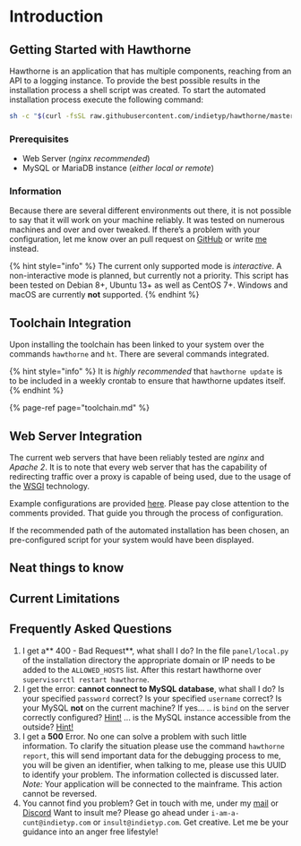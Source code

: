 # Introduction

## **Getting Started with Hawthorne**

Hawthorne is an application that has multiple components, reaching from an API to a logging instance. To provide the best possible results in the installation process a shell script was created. To start the automated installation process execute the following command:

```bash
sh -c "$(curl -fsSL raw.githubusercontent.com/indietyp/hawthorne/master/tools/install.sh)"
```

### Prerequisites

* Web Server \(_nginx recommended_\)
* MySQL or MariaDB instance \(_either local or remote_\)

### Information

Because there are several different environments out there, it is not possible to say that it will work on your machine reliably. It was tested on numerous machines and over and over tweaked. If there’s a problem with your configuration, let me know over an pull request on [GitHub](https://www.github.com/indietyp/hawthorne) or write [me](mailto:hawthorne@indietyp.com?subject=installation) instead.

{% hint style="info" %}
The current only supported mode is _interactive_. A non-interactive mode is planned, but currently not a priority. This script has been tested on Debian 8+, Ubuntu 13+ as well as CentOS 7+. Windows and macOS are currently **not** supported.
{% endhint %}

## **Toolchain Integration**

Upon installing the toolchain has been linked to your system over the commands `hawthorne` and `ht`. There are several commands integrated. 

{% hint style="info" %}
It is _highly recommended_ that `hawthorne update` is to be included in a weekly crontab to ensure that hawthorne updates itself.
{% endhint %}

{% page-ref page="toolchain.md" %}

## **Web Server Integration**

The current web servers that have been reliably tested are _nginx_ and _Apache 2_. It is to note that every web server that has the capability of redirecting traffic over a proxy is capable of being used, due to the usage of the [WSGI](https://en.wikipedia.org/wiki/Web_Server_Gateway_Interface) technology.

Example configurations are provided [here](https://github.com/indietyp/hawthorne/tree/master/tools/configs). Please pay close attention to the comments provided. That guide you through the process of configuration.

If the recommended path of the automated installation has been chosen, an pre-configured script for your system would have been displayed.

## **Neat things to know**

## **Current Limitations**

## **Frequently Asked Questions**

1. I get a** 400 - Bad Request**, what shall I do?  In the file `panel/local.py` of the installation directory the appropriate domain or IP needs to be added to the `ALLOWED_HOSTS` list.  After this restart hawthorne over `supervisorctl restart hawthorne`. 
2. I get the error: **cannot connect to MySQL database**, what shall I do?  Is your specified `password` correct? Is your specified `username` correct?  Is your MySQL **not** on the current machine? If yes... .. is `bind` on the server correctly configured? [Hint!](https://stackoverflow.com/a/21627550/9077988) ... is the MySQL instance accessible from the outside? [Hint!](https://stackoverflow.com/a/16288118/9077988) 
3. I get a **500** Error.  No one can solve a problem with such little information. To clarify the situation please use the command `hawthorne report`, this will send important data for the debugging process to me, you will be given an identifier, when talking to me, please use this UUID to identify your problem. The information collected is discussed later. _Note:_ Your application will be connected to the mainframe. This action cannot be reversed. 
4. You cannot find you problem?  Get in touch with me, under my [mail](mailto:hawthorne@indietyp.com) or [Discord](https://discord.gg/3pNEqn8)  Want to insult me? Please go ahead under `i-am-a-cunt@indietyp.com` or `insult@indietyp.com`. Get creative. Let me be your guidance into an anger free lifestyle!

